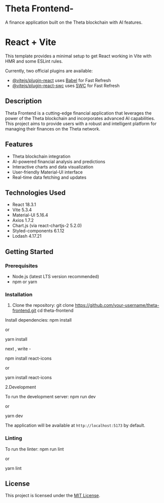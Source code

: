# Theta Frontend-
A finance application built on the Theta blockchain with AI features.

# React + Vite
This template provides a minimal setup to get React working in Vite with HMR and some ESLint rules.

Currently, two official plugins are available:

- [@vitejs/plugin-react](https://github.com/vitejs/vite-plugin-react/blob/main/packages/plugin-react/README.md) uses [Babel](https://babeljs.io/) for Fast Refresh
- [@vitejs/plugin-react-swc](https://github.com/vitejs/vite-plugin-react-swc) uses [SWC](https://swc.rs/) for Fast Refresh



## Description

Theta Frontend is a cutting-edge financial application that leverages the power of the Theta blockchain and incorporates advanced AI capabilities. This project aims to provide users with a robust and intelligent platform for managing their finances on the Theta network.

## Features

- Theta blockchain integration
- AI-powered financial analysis and predictions
- Interactive charts and data visualization
- User-friendly Material-UI interface
- Real-time data fetching and updates

## Technologies Used

- React 18.3.1
- Vite 5.3.4
- Material-UI 5.16.4
- Axios 1.7.2
- Chart.js (via react-chartjs-2 5.2.0)
- Styled-components 6.1.12
- Lodash 4.17.21

## Getting Started

### Prerequisites

- Node.js (latest LTS version recommended)
- npm or yarn

### Installation

1. Clone the repository:
git clone https://github.com/your-username/theta-frontend.git
cd theta-frontend

Install dependencies:
npm install 
 
 or 

yarn install

next , write - 

npm install react-icons

or 

yarn install react-icons

2.Development

To run the development server:
npm run dev

or

yarn dev

The application will be available at `http://localhost:5173` by default.


### Linting

To run the linter:
npm run lint

or

yarn lint



## License

This project is licensed under the [MIT License](LICENSE).
